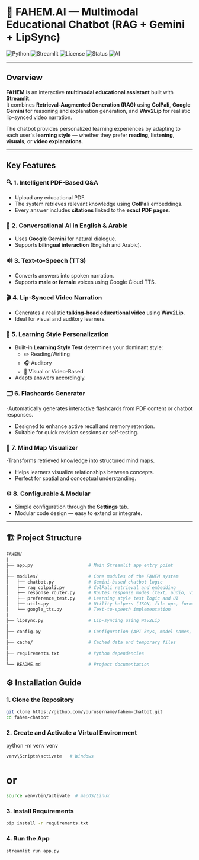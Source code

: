 # 🧠 FAHEM.AI — Multimodal Educational Chatbot (RAG + Gemini + LipSync)

![Python](https://img.shields.io/badge/Python-3.9%2B-blue)
![Streamlit](https://img.shields.io/badge/Streamlit-1.20%2B-red)
![License](https://img.shields.io/badge/License-MIT-green)
![Status](https://img.shields.io/badge/Status-Active-brightgreen)
![AI](https://img.shields.io/badge/Powered_by-Gemini_&_ColPali-purple)

---

## Overview

**FAHEM** is an interactive **multimodal educational assistant** built with **Streamlit**.  
It combines **Retrieval-Augmented Generation (RAG)** using **ColPali**, **Google Gemini** for reasoning and explanation generation, and **Wav2Lip** for realistic lip-synced video narration.

The chatbot provides personalized learning experiences by adapting to each user's **learning style** — whether they prefer **reading**, **listening**, **visuals**, or **video explanations**.

---

## Key Features

### 🔍 1. Intelligent PDF-Based Q&A
- Upload any educational PDF.
- The system retrieves relevant knowledge using **ColPali** embeddings.
- Every answer includes **citations** linked to the **exact PDF pages**.

### 💬 2. Conversational AI in English & Arabic
- Uses **Google Gemini** for natural dialogue.
- Supports **bilingual interaction** (English and Arabic).

### 🔊 3. Text-to-Speech (TTS)
- Converts answers into spoken narration.
- Supports **male or female** voices using Google Cloud TTS.

### 🎬 4. Lip-Synced Video Narration
- Generates a realistic **talking-head educational video** using **Wav2Lip**.
- Ideal for visual and auditory learners.

### 🧠 5. Learning Style Personalization
- Built-in **Learning Style Test** determines your dominant style:
  - ✏️ Reading/Writing  
  - 🎧 Auditory  
  - 🎥 Visual or Video-Based
- Adapts answers accordingly.

### 🗂️ 6. Flashcards Generator
-Automatically generates interactive flashcards from PDF content or chatbot responses.
- Designed to enhance active recall and memory retention.
- Suitable for quick revision sessions or self-testing.

### 🧩 7. Mind Map Visualizer
-Transforms retrieved knowledge into structured mind maps.
- Helps learners visualize relationships between concepts.
- Perfect for spatial and conceptual understanding.
### ⚙️ 8. Configurable & Modular
- Simple configuration through the **Settings** tab.
- Modular code design — easy to extend or integrate.

---

## 🏗️ Project Structure
```bash
FAHEM/
│
├── app.py                     # Main Streamlit app entry point
│
├── modules/                   # Core modules of the FAHEM system
│   ├── chatbot.py             # Gemini-based chatbot logic
│   ├── rag_colpali.py         # ColPali retrieval and embedding
│   ├── response_router.py     # Routes response modes (text, audio, video)
│   ├── preference_test.py     # Learning style test logic and UI
│   ├── utils.py               # Utility helpers (JSON, file ops, formatting)
│   └── google_tts.py          # Text-to-speech implementation
│
├── lipsync.py                 # Lip-syncing using Wav2Lip
│
├── config.py                  # Configuration (API keys, model names, URLs)
│
├── cache/                     # Cached data and temporary files
│
├── requirements.txt           # Python dependencies
│
└── README.md                  # Project documentation
````

## ⚙️ Installation Guide

### 1. Clone the Repository
```bash
git clone https://github.com/yourusername/fahem-chatbot.git
cd fahem-chatbot
````
### 2. Create and Activate a Virtual Environment
python -m venv venv
```bash
venv\Scripts\activate   # Windows
````
# or
```bash
source venv/bin/activate  # macOS/Linux
````
### 3. Install Requirements
```bash
pip install -r requirements.txt
````
### 4. Run the App
```bash
streamlit run app.py
````


